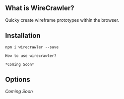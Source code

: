 ## What is WireCrawler?

Quicky create wireframe prototypes within the browser.

## Installation

`npm i wirecrawler --save`

```
How to use wirecrawler?

*Coming Soon*
```

## Options

_Coming Soon_
